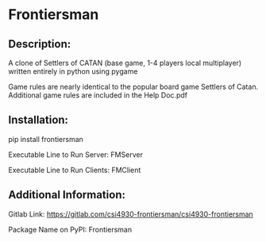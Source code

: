 # Frontiersman

## Description:

A clone of Settlers of CATAN (base game, 1-4 players local multiplayer) written entirely in python using pygame

Game rules are nearly identical to the popular board game Settlers of Catan.
Additional game rules are included in the Help Doc.pdf

## Installation:
pip install frontiersman

Executable Line to Run Server: FMServer

Executable Line to Run Clients: FMClient

## Additional Information:

Gitlab Link: https://gitlab.com/csi4930-frontiersman/csi4930-frontiersman

Package Name on PyPI: Frontiersman
